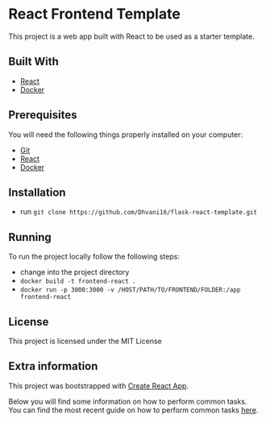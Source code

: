 # React Frontend Template

This project is a web app built with React to be used as a starter template.

## Built With

* [React](https://reactjs.org/)
* [Docker](https://www.docker.com/)

## Prerequisites

You will need the following things properly installed on your computer:

* [Git](http://git-scm.com/)
* [React](https://reactjs.org/)
* [Docker](https://www.docker.com/)

## Installation

* run `git clone https://github.com/Dhvani16/flask-react-template.git`

## Running

To run the project locally follow the following steps:

* change into the project directory
* `docker build -t frontend-react .`
* `docker run -p 3000:3000 -v /HOST/PATH/TO/FRONTEND/FOLDER:/app frontend-react`

## License

This project is licensed under the MIT License

## Extra information

This project was bootstrapped with [Create React App](https://github.com/facebook/create-react-app).

Below you will find some information on how to perform common tasks.<br>
You can find the most recent guide on how to perform common tasks [here](https://github.com/facebook/create-react-app/blob/master/packages/react-scripts/template/README.md).
